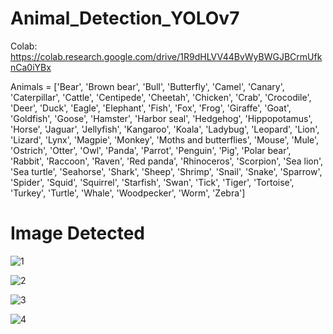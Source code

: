 # Animal_Detection_YOLOv7
Colab: https://colab.research.google.com/drive/1R9dHLVV44BvWyBWGJBCrmUfknCa0iYBx

Animals = ['Bear', 'Brown bear', 'Bull', 'Butterfly', 'Camel', 'Canary', 'Caterpillar', 'Cattle', 'Centipede', 'Cheetah', 'Chicken', 'Crab', 'Crocodile', 'Deer', 'Duck', 'Eagle', 'Elephant', 'Fish', 'Fox', 'Frog', 'Giraffe', 'Goat', 'Goldfish', 'Goose', 'Hamster', 'Harbor seal', 'Hedgehog', 'Hippopotamus', 'Horse', 'Jaguar', 'Jellyfish', 'Kangaroo', 'Koala', 'Ladybug', 'Leopard', 'Lion', 'Lizard', 'Lynx', 'Magpie', 'Monkey', 'Moths and butterflies', 'Mouse', 'Mule', 'Ostrich', 'Otter', 'Owl', 'Panda', 'Parrot', 'Penguin', 'Pig', 'Polar bear', 'Rabbit', 'Raccoon', 'Raven', 'Red panda', 'Rhinoceros', 'Scorpion', 'Sea lion', 'Sea turtle', 'Seahorse', 'Shark', 'Sheep', 'Shrimp', 'Snail', 'Snake', 'Sparrow', 'Spider', 'Squid', 'Squirrel', 'Starfish', 'Swan', 'Tick', 'Tiger', 'Tortoise', 'Turkey', 'Turtle', 'Whale', 'Woodpecker', 'Worm', 'Zebra']

# Image Detected

![1](https://user-images.githubusercontent.com/104357148/211300988-01ec8477-a676-4de9-b2c1-ec1d914aea9a.png)

![2](https://user-images.githubusercontent.com/104357148/211301043-6aec9c7e-d779-432b-9dfa-a0f2cc54959d.png)

![3](https://user-images.githubusercontent.com/104357148/211301094-b2d848a9-aa2a-499c-992e-91b84f9b8873.png)

![4](https://user-images.githubusercontent.com/104357148/211301105-370a26d3-8420-47ec-a0c4-e27369f5cf0e.png)
